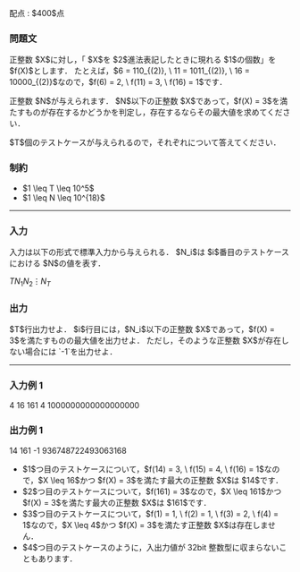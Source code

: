 
<div>

<span>

<span>

<p>
配点 : $400$点
</p>

<div>

<section>

### **問題文**

<p>
正整数 $X$に対し，「 $X$を $2$進法表記したときに現れる $1$の個数」を $f(X)$とします．
たとえば，$6 = 110_{(2)}, \ 11 = 1011_{(2)}, \ 16 = 10000_{(2)}$なので，$f(6) = 2, \ f(11) = 3, \ f(16) = 1$です．
</p>

<p>
正整数 $N$が与えられます．
$N$以下の正整数 $X$であって，$f(X) = 3$を満たすものが存在するかどうかを判定し，存在するならその最大値を求めてください．
</p>

<p>
$T$個のテストケースが与えられるので，それぞれについて答えてください．
</p>

</section>

</div>

<div>

<section>

### **制約**

<ul>

<li>
$1 \leq T \leq 10^5$
</li>

<li>
$1 \leq N \leq 10^{18}$
</li>

</ul>

</section>

</div>

---

<div>

<div>

<section>

### **入力**

<p>
入力は以下の形式で標準入力から与えられる．
$N_i$は $i$番目のテストケースにおける $N$の値を表す．
</p>

<div>

$T$$N_1$$N_2$$\vdots$$N_T$
</div>

</section>

</div>

<div>

<section>

### **出力**

<p>
$T$行出力せよ． 
$i$行目には，$N_i$以下の正整数 $X$であって，$f(X) = 3$を満たすものの最大値を出力せよ．
ただし，そのような正整数 $X$が存在しない場合には `-1`を出力せよ．
</p>

</section>

</div>

</div>

---

<div>

<section>

### **入力例 1**

<div>

4
16
161
4
1000000000000000000

</div>

</section>

</div>

<div>

<section>

### **出力例 1**

<div>

14
161
-1
936748722493063168

</div>

<ul>

<li>
$1$つ目のテストケースについて，$f(14) = 3, \ f(15) = 4, \ f(16) = 1$なので，$X \leq 16$かつ $f(X) = 3$を満たす最大の正整数 $X$は $14$です．
</li>

<li>
$2$つ目のテストケースについて，$f(161) = 3$なので，$X \leq 161$かつ $f(X) = 3$を満たす最大の正整数 $X$は $161$です．
</li>

<li>
$3$つ目のテストケースについて，$f(1) = 1, \ f(2) = 1, \ f(3) = 2, \ f(4) = 1$なので，$X \leq 4$かつ $f(X) = 3$を満たす正整数 $X$は存在しません．
</li>

<li>
$4$つ目のテストケースのように，入出力値が 32bit 整数型に収まらないこともあります．
</li>

</ul>

</section>

</div>

</span>

</span>

</div>
